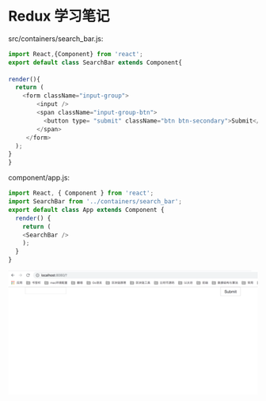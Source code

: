 # Redux 学习笔记


src/containers/search_bar.js:


```js
import React,{Component} from 'react';
export default class SearchBar extends Component{

render(){
  return (
    <form className="input-group">
        <input />
        <span className="input-group-btn">
          <button type= "submit" className="btn btn-secondary">Submit</button>
        </span>
     </form>
  );
}
}
```

component/app.js:

```js
import React, { Component } from 'react';
import SearchBar from '../containers/search_bar';
export default class App extends Component {
  render() {
    return (
    <SearchBar />
    );
  }
}
```

![image](https://github.com/dreamerjackson/ReduxSimpleStarter/blob/part11-weatherredux/images/searchbar.png)
